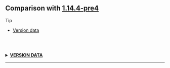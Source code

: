 ## Comparison with [1.14.4-pre4](https://github.com/PixiGeko/Minecraft-generated-data/tree/1.14.4-pre4)

> [!TIP]
> - [Version data](#version-data)

<br/><br/>
<details><summary><b><ins>VERSION DATA</ins></b><a name="version-data"></a></summary>
<br/>
<table><tr><th></th><th align="left">1.14.4-pre4</th><th>1.14.4-pre5</th></tr><tr><td>World version</td><td><pre>1972</pre></td><td><pre>1973</pre></td></tr><tr><td>Protocol version</td><td><pre>494</pre></td><td><pre>495</pre></td></tr></table>
</details>
<hr/>
